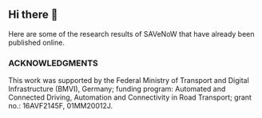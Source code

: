 ## Hi there 👋

Here are some of the research results of SAVeNoW that have already been published online.


### ACKNOWLEDGMENTS
This work was supported by the Federal Ministry of Transport and Digital Infrastructure (BMVI), Germany; funding program: Automated and Connected Driving, Automation and Connectivity in Road Transport; grant no.: 16AVF2145F, 01MM20012J.
